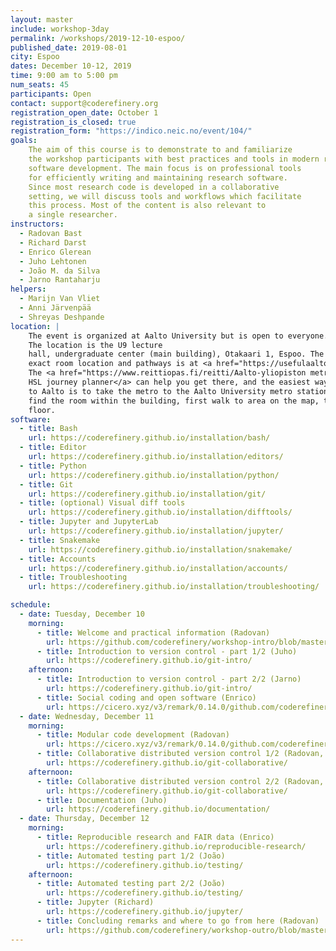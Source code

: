 ```yaml
---
layout: master
include: workshop-3day
permalink: /workshops/2019-12-10-espoo/
published_date: 2019-08-01
city: Espoo
dates: December 10-12, 2019
time: 9:00 am to 5:00 pm
num_seats: 45
participants: Open
contact: support@coderefinery.org
registration_open_date: October 1
registration_is_closed: true
registration_form: "https://indico.neic.no/event/104/"
goals:
    The aim of this course is to demonstrate to and familiarize
    the workshop participants with best practices and tools in modern research
    software development. The main focus is on professional tools
    for efficiently writing and maintaining research software.
    Since most research code is developed in a collaborative
    setting, we will discuss tools and workflows which facilitate
    this process. Most of the content is also relevant to
    a single researcher.
instructors:
  - Radovan Bast
  - Richard Darst
  - Enrico Glerean
  - Juho Lehtonen
  - João M. da Silva 
  - Jarno Rantaharju
helpers:
  - Marijn Van Vliet
  - Anni Järvenpää
  - Shreyas Deshpande
location: |
    The event is organized at Aalto University but is open to everyone.
    The location is the U9 lecture
    hall, undergraduate center (main building), Otakaari 1, Espoo. The
    exact room location and pathways is at <a href="https://usefulaaltomap.fi/#!/select/main-U271">UsefulAaltoMap</a>.
    The <a href="https://www.reittiopas.fi/reitti/Aalto-yliopiston metroasema%2C Espoo%3A%3A60.1846%2C24.82554/Aalto%20undergraduate%20center,%20U271:%20U9%3A%3A60.187119%2C24.82928">
    HSL journey planner</a> can help you get there, and the easiest way to get
    to Aalto is to take the metro to the Aalto University metro station. To
    find the room within the building, first walk to area on the map, then then up to the second
    floor.
software:
  - title: Bash
    url: https://coderefinery.github.io/installation/bash/
  - title: Editor
    url: https://coderefinery.github.io/installation/editors/
  - title: Python
    url: https://coderefinery.github.io/installation/python/
  - title: Git
    url: https://coderefinery.github.io/installation/git/
  - title: (optional) Visual diff tools
    url: https://coderefinery.github.io/installation/difftools/
  - title: Jupyter and JupyterLab
    url: https://coderefinery.github.io/installation/jupyter/
  - title: Snakemake
    url: https://coderefinery.github.io/installation/snakemake/
  - title: Accounts
    url: https://coderefinery.github.io/installation/accounts/
  - title: Troubleshooting
    url: https://coderefinery.github.io/installation/troubleshooting/

schedule:
  - date: Tuesday, December 10
    morning:
      - title: Welcome and practical information (Radovan)
        url: https://github.com/coderefinery/workshop-intro/blob/master/README.md
      - title: Introduction to version control - part 1/2 (Juho)
        url: https://coderefinery.github.io/git-intro/
    afternoon:
      - title: Introduction to version control - part 2/2 (Jarno)
        url: https://coderefinery.github.io/git-intro/
      - title: Social coding and open software (Enrico)
        url: https://cicero.xyz/v3/remark/0.14.0/github.com/coderefinery/social-coding/master/talk.md
  - date: Wednesday, December 11
    morning:
      - title: Modular code development (Radovan)
        url: https://cicero.xyz/v3/remark/0.14.0/github.com/coderefinery/modular-code-development/master/talk.md
      - title: Collaborative distributed version control 1/2 (Radovan, Richard)
        url: https://coderefinery.github.io/git-collaborative/
    afternoon:
      - title: Collaborative distributed version control 2/2 (Radovan, Richard)
        url: https://coderefinery.github.io/git-collaborative/
      - title: Documentation (Juho)
        url: https://coderefinery.github.io/documentation/      
  - date: Thursday, December 12
    morning:
      - title: Reproducible research and FAIR data (Enrico)
        url: https://coderefinery.github.io/reproducible-research/
      - title: Automated testing part 1/2 (João)
        url: https://coderefinery.github.io/testing/
    afternoon:
      - title: Automated testing part 2/2 (João)
        url: https://coderefinery.github.io/testing/
      - title: Jupyter (Richard)
        url: https://coderefinery.github.io/jupyter/
      - title: Concluding remarks and where to go from here (Radovan)
        url: https://github.com/coderefinery/workshop-outro/blob/master/README.md
---
```


